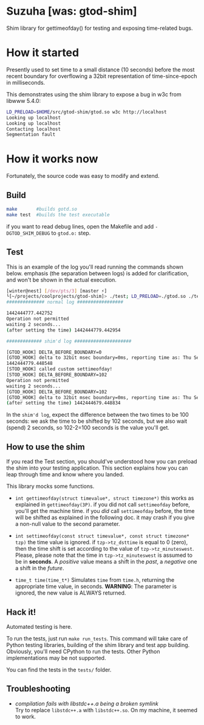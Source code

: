 Suzuha [was: gtod-shim]
===================================================

Shim library for gettimeofday() for testing and exposing time-related bugs.

How it started
==============

Presently used to set time to a small distance (10 seconds) before
the most recent boundary for overflowing a 32bit representation
of time-since-epoch in milliseconds.


This demonstrates using the shim library to expose
a bug in w3c from libwww 5.4.0:

```sh
LD_PRELOAD=$HOME/src/gtod-shim/gtod.so w3c http://localhost
Looking up localhost
Looking up localhost
Contacting localhost
Segmentation fault
```


How it works now
================

Fortunately, the source code was easy to modify and extend.

Build
-----

```sh
make       #builds gotd.so
make test  #builds the test executable 
```

if you want to read debug lines, open the Makefile and
add `-DGTOD_SHIM_DEBUG` to `gtod.o:` step.


Test
----

This is an example of the log you'll read running the commands shown below.
emphasis (the separation between logs) is added for clarification,
and won't be shown in the actual execution.

```sh
[winter@nest] [/dev/pts/3] [master ⚡] 
└[~/projects/coolprojects/gtod-shim]> ./test; LD_PRELOAD=./gtod.so ./test
############## normal log #################

1442444777.442752
Operation not permitted
waiting 2 seconds...
(after setting the time) 1442444779.442954

############# shim'd log #####################

[GTOD_HOOK] DELTA_BEFORE_BOUNDARY=0
[GTOD_HOOK] delta to 32bit msec boundary=0ms, reporting time as: Thu Sep 17 01:06:19 2015
1442444779.448548
[STOD_HOOK] called custom settimeofday!
[STOD_HOOK] DELTA_BEFORE_BOUNDARY=102
Operation not permitted
waiting 2 seconds...
[GTOD_HOOK] DELTA_BEFORE_BOUNDARY=102
[GTOD_HOOK] delta to 32bit msec boundary=0ms, reporting time as: Thu Sep 17 01:04:39 2015
(after setting the time) 1442444679.448834
```

In the `shim'd log`, expect the difference between the two times to be
100 seconds: we ask the time to be shifted by 102 seconds, but we also wait (spend) 2 seconds,
so 102-2=100 seconds is the value you'll get.

How to use the shim
-------------------

If you read the Test section, you should've understood how you can preload the shim into
your testing application. This section explains how you can leap through time
and know where you landed.

This library mocks some functions.

* `int gettimeofday(struct timevalue*, struct timezone*)`
   this works as explained in `gettimeofday(3P)`.
   if you did not call `settimeofday` before, you'll get the machine time.
   if you _did_ call `settimeofday` before, the time will be shifted as explained in the following doc.
   it may crash if you give a non-null value to the second parameter.

* `int settimeofday(const struct timevalue*, const struct timezone* tzp)`
   the time value is ignored.
   if `tzp->tz_dsttime` is equal to 0 (zero), then the time shift is set
   according to the value of `tzp->tz_minuteswest`.
   Please, please note that the time in `tzp->tz_minuteswest` is assumed to be
   in **seconds**.
   A _positive_ value means a shift in the _past_, a _negative_ one a shift in the _future_.

* `time_t time(time_t*)`
  Simulates `time` from `time.h`, returning the appropriate time value, in seconds.
  **WARNING**: The parameter is ignored, the new value is ALWAYS returned.

Hack it!
--------

Automated testing is here.

To run the tests, just run `make run_tests`. This command will take care of Python testing libraries,
building of the shim library and test app building. Obviously, you'll need CPython to run the tests.
Other Python implementations may be not supported.

You can find the tests in the `tests/` folder.

Troubleshooting
---------------

* _compilation fails with libstdc++.a being a broken symlink_  
Try to replace `libstdc++.a` with `libstdc++.so`. On my machine,
it seemed to work.
